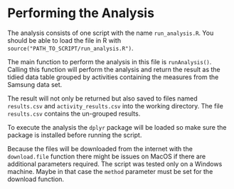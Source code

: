 # Performing the Analysis

The analysis consists of one script with the name `run_analysis.R`. You should be able to load the file in R with `source("PATH_TO_SCRIPT/run_analysis.R")`.

The main function to perform the analysis in this file is `runAnalysis()`. Calling this function will perform the analysis and return the result as the tidied data table grouped by activities containing the measures from the Samsung data set.

The result will not only be returned but also saved to files named `results.csv` and `activity_results.csv` into the working directory. The file `results.csv` contains the un-grouped results.

To execute the analysis the `dplyr` package will be loaded so make sure the package is installed before running the script.

Because the files will be downloaded from the internet with the `download.file` function there might be issues on MacOS if there are additional parameters required. The script was tested only on a Windows machine. Maybe in that case the `method` parameter must be set for the download function.